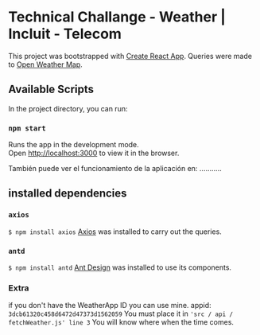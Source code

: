# Technical Challange - Weather | Incluit - Telecom

This project was bootstrapped with [Create React App](https://github.com/facebook/create-react-app).
Queries were made to [Open Weather Map](https://openweathermap.org/).

## Available Scripts

In the project directory, you can run:

### `npm start`

Runs the app in the development mode.\
Open [http://localhost:3000](http://localhost:3000) to view it in the browser.

También puede ver el funcionamiento de la aplicación en: ...........

## installed dependencies
### `axios`
`$ npm install axios`
[Axios](https://www.npmjs.com/package/axios) was installed to carry out the queries.

### `antd`
`$ npm install antd`
[Ant Design](https://ant.design/) was installed to use its components.

### Extra
if you don't have the WeatherApp ID you can use mine. 
appid: `3dcb61320c458d6472d47373d1562059`
You must place it in 
`'src / api / fetchWeather.js' line 3`
 You will know where when the time comes.
 
